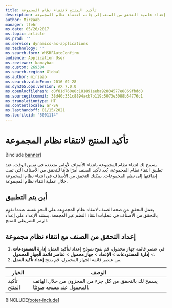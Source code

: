 ```yaml
---
title: تأكيد المنتج لانتقاء نظام المجموعة
description: يصف هذا الموضوع كيفية إعداد خاصية التحقق من الصنف إلى جانب انتقاء نظام المجموعة.
author: Mirzaab
manager: tfehr
ms.date: 05/26/2017
ms.topic: article
ms.prod: ''
ms.service: dynamics-ax-applications
ms.technology: ''
ms.search.form: WHSRFAutoConfirm
audience: Application User
ms.reviewer: kamaybac
ms.custom: 269384
ms.search.region: Global
ms.author: mirzaab
ms.search.validFrom: 2016-02-28
ms.dyn365.ops.version: AX 7.0.0
ms.openlocfilehash: c8f81d760e8c181891aeba92834577e8869fbdd8
ms.sourcegitcommit: 38d40c331c8894acb7b119c5073e3088b54776c1
ms.translationtype: HT
ms.contentlocale: ar-SA
ms.lasthandoff: 01/15/2021
ms.locfileid: "5001114"
---
```

# <a name="product-confirmation-for-cluster-picking"></a>تأكيد المنتج لانتقاء نظام المجموعة

[!include [banner](../includes/banner.md)]

يسمح لك انتقاء نظام المجموعة بانتقاء الأصناف لأوامر متعددة في نفس الوقت. عند تطبيق انتقاء نظام المجموعة، يُعد تأكيد الصنف أمرًا هامًا للتحقق من الأصناف التي تمت إضافتها إلى نظم المجموعات. يمكنك التحقق من الأصناف في انتقاء نظام المجموعة خلال عملية انتقاء نظام المجموعة.

## <a name="where-it-applies"></a>أين يتم التطبيق

يعمل التحقق من صحة الصنف لانتقاء نظام المجموعة على النحو نفسه عندما تقوم بالتحقق من الأصناف في عمليات انتقاء النظم غير المجمعة. يستند الإعداد على إعداد الرمز الشريطي للمنتج.

## <a name="set-up-item-verification-with-cluster-picking"></a>إعداد التحقق من الصنف مع انتقاء نظام مجموعة

1. في عنصر قائمة جهاز محمول، قم بفتح نموذج إعداد لتأكيد العمل: **إدارة المستودعات** > **إدارة المستودعات** > **الإعداد** > **جهاز محمول** > **عناصر قائمة الجهاز المحمول**.
1. من عنصر قائمة الجهاز المحمول، قم بفتح **إعداد تأكيد العمل**.

|        الخيار        |                                    ‏‏الوصف                                    |
|----------------------|-----------------------------------------------------------------------------------|
| تأكيد المنتج | يسمح لك بالتحقق من كل جزء من المخزون من خلال الهاتف المحمول عند مسحه ضوئيًا. |


[!INCLUDE[footer-include](../../includes/footer-banner.md)]